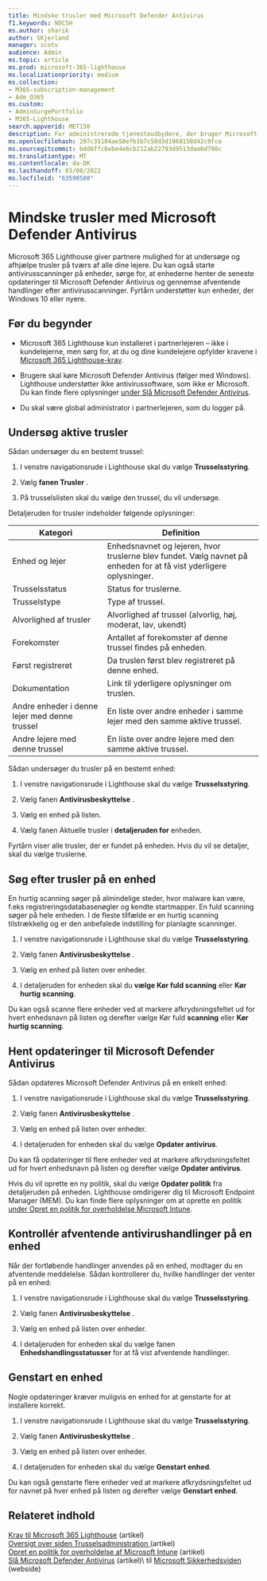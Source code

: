 ```yaml
---
title: Mindske trusler med Microsoft Defender Antivirus
f1.keywords: NOCSH
ms.author: sharik
author: SKjerland
manager: scotv
audience: Admin
ms.topic: article
ms.prod: microsoft-365-lighthouse
ms.localizationpriority: medium
ms.collection:
- M365-subscription-management
- Adm_O365
ms.custom:
- AdminSurgePortfolio
- M365-Lighthouse
search.appverid: MET150
description: For administrerede tjenesteudbydere, der bruger Microsoft 365 Lighthouse, kan du få mere at vide om afhjælpning af trusler Microsoft Defender Antivirus.
ms.openlocfilehash: 297c35104ae58efb1b7c58d3d1968158d42c0fce
ms.sourcegitcommit: bdd6ffc6ebe4e6cb212ab22793d9513dae6d798c
ms.translationtype: MT
ms.contentlocale: da-DK
ms.lasthandoff: 03/08/2022
ms.locfileid: "63598580"
---
```

# <a name="mitigate-threats-with-microsoft-defender-antivirus"></a>Mindske trusler med Microsoft Defender Antivirus

Microsoft 365 Lighthouse giver partnere mulighed for at undersøge og afhjælpe trusler på tværs af alle dine lejere. Du kan også starte antivirusscanninger på enheder, sørge for, at enhederne henter de seneste opdateringer til Microsoft Defender Antivirus og gennemse afventende handlinger efter antivirusscanninger. Fyrtårn understøtter kun enheder, der Windows 10 eller nyere.

## <a name="before-you-begin"></a>Før du begynder

- Microsoft 365 Lighthouse kun installeret i partnerlejeren – ikke i kundelejerne, men sørg for, at du og dine kundelejere opfylder kravene i [Microsoft 365 Lighthouse-krav](m365-lighthouse-requirements.md).

- Brugere skal køre Microsoft Defender Antivirus (følger med Windows). Lighthouse understøtter ikke antivirussoftware, som ikke er Microsoft. Du kan finde flere oplysninger [under Slå Microsoft Defender Antivirus](/mem/intune/user-help/turn-on-defender-windows).

- Du skal være global administrator i partnerlejeren, som du logger på.

## <a name="investigate-active-threats"></a>Undersøg aktive trusler

Sådan undersøger du en bestemt trussel:

1. I venstre navigationsrude i Lighthouse skal du vælge **Trusselsstyring**.

2. Vælg **fanen Trusler** .

3. På trusselslisten skal du vælge den trussel, du vil undersøge.

Detaljeruden for trusler indeholder følgende oplysninger:

| Kategori                                      | Definition                                                                                                   |
|-----------------------------------------------|--------------------------------------------------------------------------------------------------------------|
| Enhed og lejer                             | Enhedsnavnet og lejeren, hvor truslerne blev fundet. Vælg navnet på enheden for at få vist yderligere oplysninger. |
| Trusselsstatus                                 | Status for truslerne.                                                                                    |
| Trusselstype                                   | Type af trussel.                                                                                              |
| Alvorlighed af trusler                               | Alvorlighed af trussel (alvorlig, høj, moderat, lav, ukendt)                                                    |
| Forekomster                                     | Antallet af forekomster af denne trussel findes på enheden.                                                    |
| Først registreret                                | Da truslen først blev registreret på denne enhed.                                                           |
| Dokumentation                                 | Link til yderligere oplysninger om truslen.                                                             |
| Andre enheder i denne lejer med denne trussel | En liste over andre enheder i samme lejer med den samme aktive trussel.                                      |
| Andre lejere med denne trussel                | En liste over andre lejere med den samme aktive trussel.                                                         |

Sådan undersøger du trusler på en bestemt enhed:

1. I venstre navigationsrude i Lighthouse skal du vælge **Trusselsstyring**.

2. Vælg fanen **Antivirusbeskyttelse** .

3. Vælg en enhed på listen.

4. Vælg fanen Aktuelle trusler i **detaljeruden for** enheden.

Fyrtårn viser alle trusler, der er fundet på enheden. Hvis du vil se detaljer, skal du vælge truslerne.

## <a name="scan-for-threats-on-a-device"></a>Søg efter trusler på en enhed

En hurtig scanning søger på almindelige steder, hvor malware kan være, f.eks registreringsdatabasenøgler og kendte startmapper. En fuld scanning søger på hele enheden. I de fleste tilfælde er en hurtig scanning tilstrækkelig og er den anbefalede indstilling for planlagte scanninger.

1. I venstre navigationsrude i Lighthouse skal du vælge **Trusselsstyring**.

2. Vælg fanen **Antivirusbeskyttelse** .

3. Vælg en enhed på listen over enheder.

4. I detaljeruden for enheden skal du **vælge Kør fuld scanning** eller **Kør hurtig scanning**.

Du kan også scanne flere enheder ved at markere afkrydsningsfeltet ud for hvert enhedsnavn på listen og derefter vælge Kør fuld **scanning** eller **Kør hurtig scanning**.

## <a name="get-updates-for-microsoft-defender-antivirus"></a>Hent opdateringer til Microsoft Defender Antivirus

Sådan opdateres Microsoft Defender Antivirus på en enkelt enhed:

1. I venstre navigationsrude i Lighthouse skal du vælge **Trusselsstyring**.

2. Vælg fanen **Antivirusbeskyttelse** .

3. Vælg en enhed på listen over enheder.

4. I detaljeruden for enheden skal du vælge **Opdater antivirus**.

Du kan få opdateringer til flere enheder ved at markere afkrydsningsfeltet ud for hvert enhedsnavn på listen og derefter vælge **Opdater antivirus**.

Hvis du vil oprette en ny politik, skal du vælge **Opdater politik** fra detaljeruden på enheden. Lighthouse omdirigerer dig til Microsoft Endpoint Manager (MEM). Du kan finde flere oplysninger om at oprette en politik [under Opret en politik for overholdelse Microsoft Intune](/mem/intune/protect/create-compliance-policy).

## <a name="check-pending-antivirus-actions-on-a-device"></a>Kontrollér afventende antivirushandlinger på en enhed

Når der fortløbende handlinger anvendes på en enhed, modtager du en afventende meddelelse. Sådan kontrollerer du, hvilke handlinger der venter på en enhed:

1. I venstre navigationsrude i Lighthouse skal du vælge **Trusselsstyring**.

2. Vælg fanen **Antivirusbeskyttelse** .

3. Vælg en enhed på listen over enheder.

4. I detaljeruden for enheden skal du vælge fanen **Enhedshandlingsstatusser** for at få vist afventende handlinger.

## <a name="restart-a-device"></a>Genstart en enhed

Nogle opdateringer kræver muligvis en enhed for at genstarte for at installere korrekt.

1. I venstre navigationsrude i Lighthouse skal du vælge **Trusselsstyring**.

2. Vælg fanen **Antivirusbeskyttelse** .

3. Vælg en enhed på listen over enheder.

4. I detaljeruden for enheden skal du vælge **Genstart enhed**.

Du kan også genstarte flere enheder ved at markere afkrydsningsfeltet ud for navnet på hver enhed på listen og derefter vælge **Genstart enhed**.

## <a name="related-content"></a>Relateret indhold

[Krav til Microsoft 365 Lighthouse](m365-lighthouse-requirements.md) (artikel)\
[Oversigt over siden Trusselsadministration ](m365-lighthouse-threat-management-page-overview.md) (artikel)\
[Opret en politik for overholdelse af Microsoft Intune](/mem/intune/protect/create-compliance-policy) (artikel)\
[Slå Microsoft Defender Antivirus](/mem/intune/user-help/turn-on-defender-windows) (artikel)\ til
[Microsoft Sikkerhedsviden](https://www.microsoft.com/wdsi/threats) (webside)